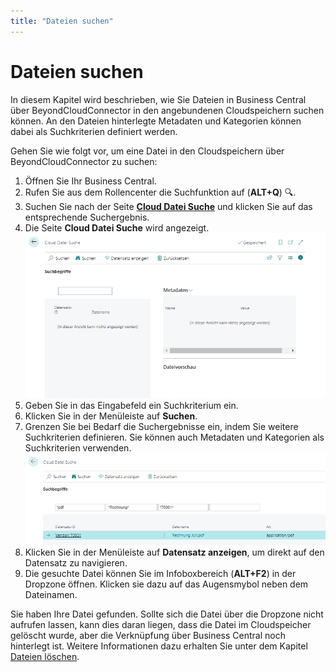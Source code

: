 ```yaml
---
title: "Dateien suchen"
---
```


# <a name="search-files"></a>Dateien suchen

In diesem Kapitel wird beschrieben, wie Sie Dateien in Business Central über BeyondCloudConnector in den angebundenen Cloudspeichern suchen können. An den Dateien hinterlegte Metadaten und Kategorien können dabei als Suchkriterien definiert werden.  

Gehen Sie wie folgt vor, um eine Datei in den Cloudspeichern über BeyondCloudConnector zu suchen:  

1. Öffnen Sie Ihr Business Central.  
1. Rufen Sie aus dem Rollencenter die Suchfunktion auf (**ALT+Q**) 🔍.  
1. Suchen Sie nach der Seite **[Cloud Datei Suche](https://businesscentral.dynamics.com/?page=70838588)** und klicken Sie auf das entsprechende Suchergebnis.  
1. Die Seite **Cloud Datei Suche** wird angezeigt.  
    ![cloud-file-search](../assets/cloud-file-search.png)  
1. Geben Sie in das Eingabefeld ein Suchkriterium ein.  
1. Klicken Sie in der Menüleiste auf **Suchen**.  
1. Grenzen Sie bei Bedarf die Suchergebnisse ein, indem Sie weitere Suchkriterien definieren. Sie können auch Metadaten und Kategorien als Suchkriterien verwenden.  
    ![filtered-file-search](../assets/filtered-file-search.png)  
1. Klicken Sie in der Menüleiste auf **Datensatz anzeigen**, um direkt auf den Datensatz zu navigieren.  
1. Die gesuchte Datei können Sie im Infoboxbereich (**ALT+F2**) in der Dropzone öffnen. Klicken sie dazu auf das Augensmybol neben dem Dateinamen.  

Sie haben Ihre Datei gefunden. Sollte sich die Datei über die Dropzone nicht aufrufen lassen, kann dies daran liegen, dass die Datei im Cloudspeicher gelöscht wurde, aber die Verknüpfung über Business Central noch hinterlegt ist. Weitere Informationen dazu erhalten Sie unter dem Kapitel [Dateien löschen](delete-files.md).  
